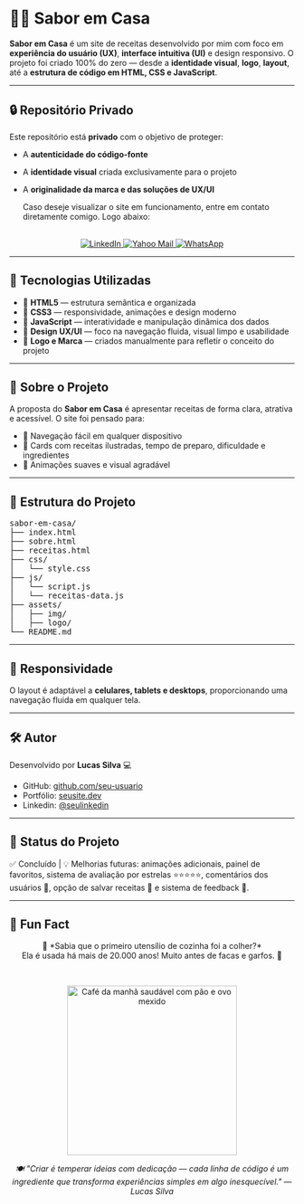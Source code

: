 # 👨‍🍳 Sabor em Casa

**Sabor em Casa** é um site de receitas desenvolvido por mim com foco em **experiência do usuário (UX)**, **interface intuitiva (UI)** e design responsivo. O projeto foi criado 100% do zero — desde a **identidade visual**, **logo**, **layout**, até a **estrutura de código em HTML, CSS e JavaScript**.

---

## 🔒 Repositório Privado

Este repositório está **privado** com o objetivo de proteger:

- A **autenticidade do código-fonte**
- A **identidade visual** criada exclusivamente para o projeto
- A **originalidade da marca e das soluções de UX/UI**

  Caso deseje visualizar o site em funcionamento, entre em contato diretamente comigo. Logo abaixo:
<br><br>

<p align="center">
  <a href="https://www.linkedin.com/in/lucas-silva-ab6360365/" target="_blank" rel="noopener noreferrer" aria-label="LinkedIn">
    <img src="https://img.shields.io/badge/LinkedIn-0A66C2?style=for-the-badge&logo=linkedin&logoColor=white" alt="LinkedIn"/>
  </a>

  <a href="mailto:lucassilva1710@yahoo.com?subject=Interesse%20em%20seu%20perfil%20no%20GitHub&body=Prezado%20Lucas%2C%0D%0A%0D%0AAnalisei%20seu%20perfil%20no%20GitHub%20e%20fiquei%20interessado%20em%20seu%20trabalho.%20Gostaria%20de%20iniciar%20um%20contato%20profissional.%0D%0A%0D%0AFico%20no%20aguardo%20de%20seu%20retorno." target="_blank" rel="noopener noreferrer" aria-label="Yahoo Mail">
    <img src="https://img.shields.io/badge/Yahoo-6001D2?style=for-the-badge&logo=yahoo&logoColor=white" alt="Yahoo Mail"/>
  </a>

  <a href="https://wa.me/5511995442274?text=Prezado%20Lucas%2C%20tudo%20bem%3F%20Tive%20acesso%20ao%20seu%20projeto%20Sabor%20em%20Casa%20Receita%20e%20gostaria%20de%20conversar%20sobre%20uma%20poss%C3%ADvel%20colabora%C3%A7%C3%A3o%20profissional.%20Aguardo%20seu%20retorno." target="_blank" rel="noopener noreferrer" aria-label="WhatsApp">
    <img src="https://img.shields.io/badge/WhatsApp-25D366?style=for-the-badge&logo=whatsapp&logoColor=white" alt="WhatsApp"/>
  </a>
</p>



---

## 🚀 Tecnologias Utilizadas

- 🔹 **HTML5** — estrutura semântica e organizada  
- 🔹 **CSS3** — responsividade, animações e design moderno  
- 🔹 **JavaScript** — interatividade e manipulação dinâmica dos dados  
- 🔹 **Design UX/UI** — foco na navegação fluida, visual limpo e usabilidade  
- 🔹 **Logo e Marca** — criados manualmente para refletir o conceito do projeto  

---

## 🧠 Sobre o Projeto

A proposta do **Sabor em Casa** é apresentar receitas de forma clara, atrativa e acessível. O site foi pensado para:

- 🧩 Navegação fácil em qualquer dispositivo  
- 🥗 Cards com receitas ilustradas, tempo de preparo, dificuldade e ingredientes  
- 🌙 Animações suaves e visual agradável  

---

## 📁 Estrutura do Projeto

<pre>
sabor-em-casa/
├── index.html
├── sobre.html
├── receitas.html
├── css/
│   └── style.css
├── js/
│   └── script.js 
│   └── receitas-data.js
├── assets/
│   ├── img/
│   ├── logo/
└── README.md
</pre>
---

## 📱 Responsividade

O layout é adaptável a **celulares, tablets e desktops**, proporcionando uma navegação fluida em qualquer tela.

---

## 🛠️ Autor

Desenvolvido por **Lucas Silva** 💻 

- GitHub: [github.com/seu-usuario](https://github.com/Lucas-tech-silva)
- Portfólio: [seusite.dev](https://portif-lio-nu-two.vercel.app/)
- Linkedin: [@seulinkedin](https://www.linkedin.com/in/lsssss-developer/)

---

## 📌 Status do Projeto

✅ Concluído | 💡 Melhorias futuras: animações adicionais, painel de favoritos, sistema de avaliação por estrelas ⭐⭐⭐⭐⭐, comentários dos usuários 💬, opção de salvar receitas 📌 e sistema de feedback 💬.

---

## 🎉 Fun Fact
<p align="center">
  🍳 *Sabia que o primeiro utensílio de cozinha foi a colher?* <br>
  Ela é usada há mais de 20.000 anos! Muito antes de facas e garfos. 🥄
</p>

<br>

<p align="center">
  <img src="https://i.imgur.com/EzHQzDH.gif" width="300" alt="Café da manhã saudável com pão e ovo mexido"/>
</p>


<p align="center">
  <i>🍽️ "Criar é temperar ideias com dedicação — cada linha de código é um ingrediente que transforma experiências simples em algo inesquecível." — Lucas Silva </i>
</p>


